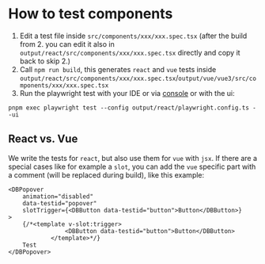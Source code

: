 # How to test components

1. Edit a test file inside `src/components/xxx/xxx.spec.tsx` (after the build from 2. you can edit it also in `output/react/src/components/xxx/xxx.spec.tsx` directly and copy it back to skip 2.)
2. Call `npm run build`, this generates `react` and `vue` tests inside `output/react/src/components/xxx/xxx.spec.tsx`/`output/vue/vue3/src/components/xxx/xxx.spec.tsx`
3. Run the playwright test with your IDE or via [console](https://playwright.dev/docs/running-tests) or with the ui:

```shell
pnpm exec playwright test --config output/react/playwright.config.ts --ui
```

## React vs. Vue

We write the tests for `react`, but also use them for `vue` with `jsx`. If there are a special cases like for example a `slot`, you can add the `vue` specific part with a comment (will be replaced during build), like this example:

```tsx
<DBPopover
	animation="disabled"
	data-testid="popover"
	slotTrigger={<DBButton data-testid="button">Button</DBButton>}
>
	{/*<template v-slot:trigger>
				<DBButton data-testid="button">Button</DBButton>
			</template>*/}
	Test
</DBPopover>
```

